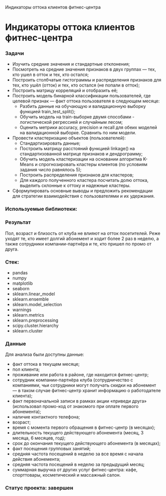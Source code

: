 Индикаторы оттока клиентов фитнес-центра
# Индикаторы оттока клиентов фитнес-центра
### Задачи
- Изучить средние значения и стандартные отклонения;
- Посмотреть на средние значения признаков в двух группах — тех, кто ушел в отток и тех, кто остался;
- Построить столбчатые гистограммы и распределения признаков для тех, кто ушёл (отток) и тех, кто остался (не попали в отток);
- Построить матрицу корреляций и отобразить её;
- Построить модель бинарной классификации пользователей, где целевой признак — факт оттока пользователя в следующем месяце:
    * Разбить данные на обучающую и валидационную выборку функцией train_test_split();
    * Обучить модель на train-выборке двумя способами - логистической регрессией и случайным лесом;
    * Оценить метрики accuracy, precision и recall для обеих моделей на валидационной выборке. Сравнить по ним модели.
- Провести кластеризацию объектов (пользователей):
    * Стандартизировать данные;
    * Построить матрицу расстояний функцией linkage() на стандартизованной матрице признаков и дендрограмму;
    * Обучить модель кластеризации на основании алгоритма K-Means и спрогнозировать кластеры клиентов (по условиям задания число равнялось 5);
    * Построить распределения признаков для кластеров;
    * Для каждого полученного кластера посчитать долю оттока, выделить склонные к оттоку и надежные кластеры.
- Сформулировать основные выводы и предложить рекомендации для стратегии взаимодействия с пользователями и их удержания.

### Используемые библиотеки:
### Результат
Пол, возраст и близость от клуба не влияют на отток посетителей.
Реже уходят те, кто имеет долгий абонемент и ходит более 2 раз в неделю, а также сотрудники компании-партнёра и те, кто пришел по промо от друга.

### Стек:
- pandas
- numpy
- matplotlib
- seaborn
- sklearn.linear_model
- sklearn.ensemble
- sklearn.model_selection
- warnings
- sklearn.metrics
- sklearn.preprocessing
- scipy.cluster.hierarchy
- sklearn.cluster

### Данные
Для анализа были доступны данные:
- факт оттока в текущем месяце;
- пол клиента;
- проживание или работа в районе, где находится фитнес-центр;
- сотрудник компании-партнёра клуба (сотрудничество с компаниями, чьи сотрудники могут получать скидки на абонемент — в таком случае фитнес-центр хранит информацию о работодателе клиента);
- факт первоначальной записи в рамках акции «приведи друга» (использовал промо-код от знакомого при оплате первого абонемента);
- наличие контактного телефона;
- возраст;
- время с момента первого обращения в фитнес-центр (в месяцах);
- длительность текущего действующего абонемента (месяц, 3 месяца, 6 месяцев, год);
- срок до окончания текущего действующего абонемента (в месяцах);
- факт посещения групповых занятий;
- средняя частота посещений в неделю за все время с начала действия абонемента;
- средняя частота посещений в неделю за предыдущий месяц;
- суммарная выручка от других услуг фитнес-центра: кафе, спорттовары, косметический и массажный салон.
### Статус проекта: завершен
